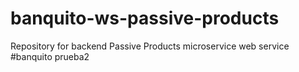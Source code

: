 # banquito-ws-passive-products
Repository for backend Passive Products microservice web service
#banquito prueba2